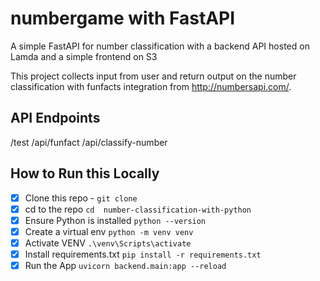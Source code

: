 # numbergame with FastAPI
A simple FastAPI for number classification  with a backend API hosted on Lamda and a simple frontend on S3

This project collects input from user and return output on the number classification with funfacts integration from http://numbersapi.com/.

## API Endpoints
/test
/api/funfact
/api/classify-number


## How to Run this Locally
- [x] Clone this repo - `git clone `
- [x] cd to the repo  `cd  number-classification-with-python`
- [x] Ensure Python is installed `python --version`
- [x] Create a virtual env  `python -m venv venv`
- [x] Activate VENV  `.\venv\Scripts\activate`
- [x] Install requirements.txt `pip install -r requirements.txt`
- [x] Run the App `uvicorn backend.main:app --reload`